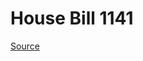 # House Bill 1141

[Source](http://lawfilesext.leg.wa.gov/biennium/2023-24/Pdf/Bills/House%20Bills/1141.pdf)